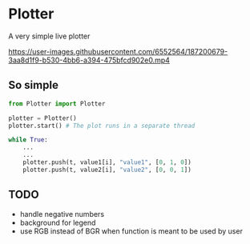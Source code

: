 # Plotter

A  very simple live plotter

https://user-images.githubusercontent.com/6552564/187200679-3aa8d1f9-b530-4bb6-a394-475bfcd902e0.mp4
## So simple

```python
from Plotter import Plotter

plotter = Plotter()
plotter.start() # The plot runs in a separate thread

while True:
    ...
    ...
    plotter.push(t, value1[i], "value1", [0, 1, 0])
    plotter.push(t, value2[i], "value2", [0, 0, 1])
```

## TODO
- handle negative numbers
- background for legend
- use RGB instead of BGR when function is meant to be used by user
